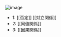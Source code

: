 
![image](https://gyazo.com/c7d83fa1a4fb61925f37871575de1faa/thumb/1000)

- 1: [[否定]] [[対立関係]]
- 2: [[同値関係]]
- 3: [[因果関係]]